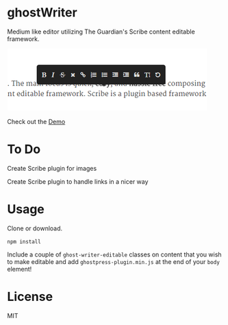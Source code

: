 ghostWriter
===========

Medium like editor utilizing The Guardian's Scribe content editable framework.

![Ghost Writer Preview](assets/img/example.png)

Check out the [Demo](http://loljs.github.io/ghostwriter)

To Do
=====

Create Scribe plugin for images

Create Scribe plugin to handle links in a nicer way

Usage
=====

Clone or download.

```
npm install
```


Include a couple of `ghost-writer-editable` classes on content that you wish to make editable and add `ghostpress-plugin.min.js` at the end of your `body` element!


License
=======

MIT
